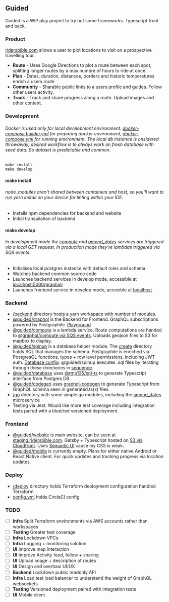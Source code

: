 ## Guided

Guided is a WIP play project to try out some frameworks. Typescript front and back. 

### Product

[ridersbible.com](https://staging.ridersbible.com) allows a user to plot locations to visit on a prospective travelling tour. 
- **Route** - Uses Google Directions to plot a route between each spot, splitting longer routes by a max numbre of hours to ride at once. 
- **Plan** - Dates, duration, distances, borders and historic temperatures enrich a users route
- **Community** - Sharable public links to a users profile and guides. Follow other users activity. 
- **Track** - Track and share progress along a route. Upload images and other content. 

### Development

###### Docker is used only for local development environment. [docker-compose.builder.yml](/docker-compose.builder.yml) for preparing docker environment, [docker-compose.yml](/docker-compose.yml) for running environment. The local db instance is onsidered throwaway, desired workflow is to always work on fresh database with seed data. So dataset is predictable and common.  

```
make install
make develop
```

#### make install
###### node_modules aren't shared between containers and host, so you'll want to run yarn install on your device for linting within your IDE. 
- Installs npm dependencies for backend and website
- Initial transpilation of backend

#### make develop
###### In development mode the [compute](/backend/element/compute) and [amend_dates](/go/amend_dates) services are triggered via a local GET request. In production mode they're lambdas triggered via SQS events. 
- Initialises local postgres instance with default roles and schema
- Watches backend common source code
- Launches backend services in develop mode, accessible at [localhost:5000/graphiql](localhost:5000/graphiql)
- Launches frontend service in develop mode, accesible at [localhost](https://localhost:80)

### Backend

- [/backend](backend) directory hosts a yarn workspace with number of modules. 
- [@guided/graphql](backend/elements/graphql) is the Backend for Frontend. GraphQL subscriptions powered by Postgraphile. [Playground](https://staging-api.ridersbible.com/graphiql)
- [@guided/compute](backend/elements/compute) is a lambda service. Route computations are handed to [@graphql/compute via SQS events](deploy/config.compute.tf). Uploads geojson files to S3 for mapbox to display. 
- [@guided/spinup](backend/tools/spinup) is a database helper module. The [create](backend/tools/spinup/src/create) directory holds SQL that manages the schema. Postgraphile is enriched via PostgresQL functions, types + row level permissions, including JWT auth. [Database config](deploy/config.database.tf). @guided/spinup executes .sql files by iterating through these directories in [sequence](backend/tools/spinup/src/sequence.ts). 
- [@guided/database](backend/tools/database) uses [@rmp135/sql-ts](https://www.npmjs.com/package/@rmp135/sql-ts) to generate Typescript interface from Postgres DB. 
- [@guided/codegen](backend/tools/codegen) uses [graphql-codegen](https://www.npmjs.com/package/@rmp135/sql-ts) to generate Typescript from GraphQL schema seen in generated.ts(x) files. 
- [/go](go) directory with some simple go modules, including the [amend_dates](/go/amend_dates) microservice 
- Testing via Jest. Would like more test coverage including integration tests paired with a blue/red versioned deployment. 


### Frontend

- [@guided/website](frontend/website) is main website, can be seen at [staging.ridersbible.com](https://staging.ridersbible.com). Gatsby + Typescript hosted on [S3 via Cloudfront](deploy/config.site.tf). Uses [Semantic UI](https://semantic-ui.com/) cause my CSS is weak. 
- [@guided/mobile](frontend/mobile) is currently empty. Plans for either native Android or React Native client. For quick updates and tracking progress via location updates.


### Deploy

- [/deploy](/deploy) directory holds Terraform deployment configuration handled Terraform
- [config.yml](./.circleci/config.yml) holds CircleCI config


### TODO

- [ ] **Infra** Split Terraform environments via AWS accounts rather than workspaces
- [ ] **Testing** Greater test coverage
- [ ] **Infra** Lockdown VPCs
- [ ] **Infra** Logging + monitoring solution
- [ ] **UI** Improve map interaction
- [ ] **UI** Improve Activity feed, follow + sharing
- [ ] **UI** Upload image + description of routes
- [ ] **UI** Design and overhaul UI/UX
- [ ] **Backend** Lockdown public readonly API
- [ ] **Infra** Load test load balancer to understand the weight of GraphQL websockets
- [ ] **Testing** Versioned deployment paired with integration tests
- [ ] **UI** Mobile client 